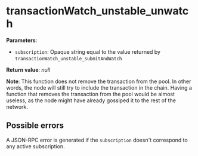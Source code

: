 # transactionWatch_unstable_unwatch

**Parameters**:

- `subscription`: Opaque string equal to the value returned by `transactionWatch_unstable_submitAndWatch`

**Return value**: *null*

**Note**: This function does not remove the transaction from the pool. In other words, the node will still try to include the transaction in the chain. Having a function that removes the transaction from the pool would be almost useless, as the node might have already gossiped it to the rest of the network.

## Possible errors

A JSON-RPC error is generated if the `subscription` doesn't correspond to any active subscription.
